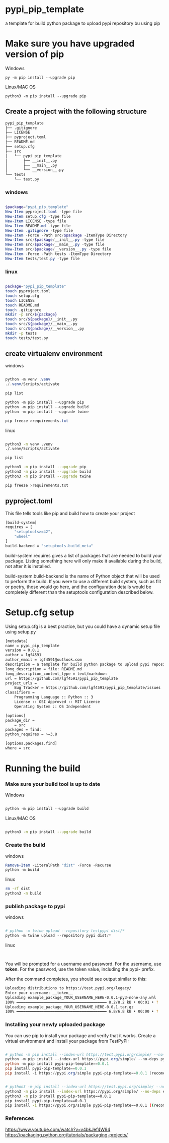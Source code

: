 # pypi_pip_template
a template for build python package to upload pypi repository bu using pip


# Make sure you have upgraded version of pip
Windows
```
py -m pip install --upgrade pip
```

Linux/MAC OS
```
python3 -m pip install --upgrade pip
```

## Create a project with the following structure
```bash
pypi_pip_template
├── .gitignore
├── LICENSE
├── pyproject.toml
├── README.md
├── setup.cfg
├── src
│   └── pypi_pip_template
│       ├── __init__.py
│       ├── __main__.py
│       └── __version__.py
└── tests
    └── test.py
```

### windows
```powershell

$package="pypi_pip_template"
New-Item pyproject.toml -type file
New-Item setup.cfg -type file
New-Item LICENSE -type file
New-Item README.md -type file
New-Item .gitignore -type file
New-Item -Force -Path src/$package -ItemType Directory
New-Item src/$package/__init__.py -type file
New-Item src/$package/__main__.py -type file
New-Item src/$package/__version__.py -type file
New-Item -Force -Path tests -ItemType Directory
New-Item tests/test.py -type file


```

### linux
```bash

package="pypi_pip_template"
touch pyproject.toml
touch setup.cfg
touch LICENSE
touch README.md
touch .gitignore
mkdir -p src/${package}
touch src/${package}/__init__.py
touch src/${package}/__main__.py
touch src/${package}/__version__.py
mkdir -p tests
touch tests/test.py

```

## create virtualenv environment
windows
```powershell

python -m venv .venv
./.venv/Scripts/activate 

pip list

python -m pip install --upgrade pip
python -m pip install --upgrade build
python -m pip install --upgrade twine

pip freeze >requirements.txt 

```

linux
```bash

python3 -m venv .venv
./.venv/Scripts/activate 

pip list

python3 -m pip install --upgrade pip
python3 -m pip install --upgrade build
python3 -m pip install --upgrade twine

pip freeze >requirements.txt 

```

## pyproject.toml 

This file tells tools like pip and build how to create your project

```bash
[build-system]
requires = [
    "setuptools>=42",
    "wheel"
]
build-backend = "setuptools.build_meta"
```
build-system.requires gives a list of packages that are needed to build your package. Listing something here will only make it available during the build, not after it is installed.

build-system.build-backend is the name of Python object that will be used to perform the build. If you were to use a different build system, such as flit or poetry, those would go here, and the configuration details would be completely different than the setuptools configuration described below.


# Setup.cfg setup
Using setup.cfg is a best practice, but you could have a dynamic setup file using setup.py

```bash
[metadata]
name = pypi_pip_template
version = 0.0.1
author = lgf4591
author_email = lgf4591@outlook.com
description = a template for build python package to upload pypi repository bu using pip
long_description = file: README.md
long_description_content_type = text/markdown
url = https://github.com/lgf4591/pypi_pip_template
project_urls =
    Bug Tracker = https://github.com/lgf4591/pypi_pip_template/issues
classifiers =
    Programming Language :: Python :: 3
    License :: OSI Approved :: MIT License
    Operating System :: OS Independent

[options]
package_dir =
    = src
packages = find:
python_requires = >=3.8

[options.packages.find]
where = src

```
# Running the build
### Make sure your build tool is up to date
Windows
```powershell

python -m pip install --upgrade build

```
Linux/MAC OS
```bash

python3 -m pip install --upgrade build

```


### Create the build
windows
```powershell
Remove-Item -LiteralPath "dist" -Force -Recurse
python -m build

```
linux
```bash
rm -rf dist
python3 -m build

```

### publish package to pypi
windows
```powershell

# python -m twine upload --repository testpypi dist/*
python -m twine upload --repository pypi dist/*

```

linux
```bash



```

You will be prompted for a username and password. For the username, use __token__. For the password, use the token value, including the pypi- prefix.

After the command completes, you should see output similar to this:

```bash
Uploading distributions to https://test.pypi.org/legacy/
Enter your username: __token__
Uploading example_package_YOUR_USERNAME_HERE-0.0.1-py3-none-any.whl
100% ━━━━━━━━━━━━━━━━━━━━━━━━━━━━━━━━━━━━━━━━ 8.2/8.2 kB • 00:01 • ?
Uploading example_package_YOUR_USERNAME_HERE-0.0.1.tar.gz
100% ━━━━━━━━━━━━━━━━━━━━━━━━━━━━━━━━━━━━━━━━ 6.8/6.8 kB • 00:00 • ?

```



### Installing your newly uploaded package
You can use pip to install your package and verify that it works. Create a virtual environment and install your package from TestPyPI:

```powershell

# python -m pip install --index-url https://test.pypi.org/simple/ --no-deps example-package-YOUR-USERNAME-HERE
python -m pip install --index-url https://pypi.org/simple/ --no-deps pypi-pip-template==0.0.1
python -m pip install pypi-pip-template==0.0.1
pip install pypi-pip-template==0.0.1
pip install -i https://pypi.org/simple pypi-pip-template==0.0.1 (recomend)

```

```bash

# python3 -m pip install --index-url https://test.pypi.org/simple/ --no-deps example-package-YOUR-USERNAME-HERE
python3 -m pip install --index-url https://pypi.org/simple/ --no-deps epypi-pip-template==0.0.1
python3 -m pip install pypi-pip-template==0.0.1
pip install pypi-pip-template==0.0.1
pip install -i https://pypi.org/simple pypi-pip-template==0.0.1 ((recomend))

```






### References
https://www.youtube.com/watch?v=v4bkJef4W94
https://packaging.python.org/tutorials/packaging-projects/
